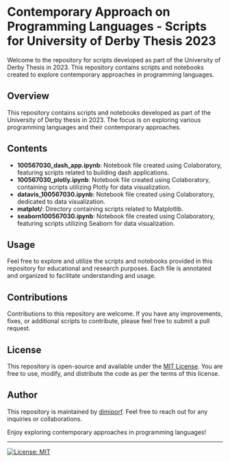 # Contemporary Approach on Programming Languages - Scripts for University of Derby Thesis 2023

Welcome to the repository for scripts developed as part of the University of Derby Thesis in 2023. This repository contains scripts and notebooks created to explore contemporary approaches in programming languages.

## Overview

This repository contains scripts and notebooks developed as part of the University of Derby thesis in 2023. The focus is on exploring various programming languages and their contemporary approaches.

## Contents

- **100567030_dash_app.ipynb**: Notebook file created using Colaboratory, featuring scripts related to building dash applications.
- **100567030_plotly.ipynb**: Notebook file created using Colaboratory, containing scripts utilizing Plotly for data visualization.
- **datavis_100567030.ipynb**: Notebook file created using Colaboratory, dedicated to data visualization.
- **matplot/**: Directory containing scripts related to Matplotlib.
- **seaborn100567030.ipynb**: Notebook file created using Colaboratory, featuring scripts utilizing Seaborn for data visualization.

## Usage

Feel free to explore and utilize the scripts and notebooks provided in this repository for educational and research purposes. Each file is annotated and organized to facilitate understanding and usage.

## Contributions

Contributions to this repository are welcome. If you have any improvements, fixes, or additional scripts to contribute, please feel free to submit a pull request.

## License

This repository is open-source and available under the [MIT License](LICENSE). You are free to use, modify, and distribute the code as per the terms of this license.

## Author

This repository is maintained by [dimiporf](https://github.com/dimiporf). Feel free to reach out for any inquiries or collaborations.

Enjoy exploring contemporary approaches in programming languages!

---

[![License: MIT](https://img.shields.io/badge/License-MIT-yellow.svg)](https://opensource.org/licenses/MIT)
